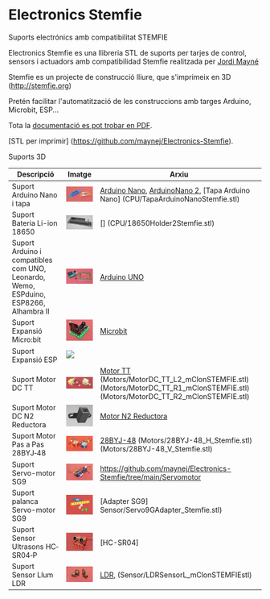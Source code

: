 # Electronics Stemfie

Suports electrónics amb compatibilitat STEMFIE

Electronics Stemfie es una llibreria STL de suports per tarjes de control, sensors i actuadors 
amb compatibilidad Stemfie realitzada per [Jordi Mayné](https://github.com/maynej) 

Stemfie es un projecte de construcció lliure, que s'imprimeix en 3D (http://stemfie.org) 

Pretén facilitar l'automatització de les construccions amb targes Arduino, Microbit, ESP...

Tota la [documentació es pot trobar en PDF](https://github.com/maynej/Electronics-Stemfie/tree/main/Doc).

[STL per imprimir] (https://github.com/maynej/Electronics-Stemfie).

Suports 3D
  
Descripció         | Imatge          | Arxiu         
------------- | ------------- | ------------- 
Suport Arduino Nano i tapa |![](Imatges/ArduinoNano.png) | [Arduino Nano](CPU/ArduinoNanoStemfie.stl), [ArduinoNano 2](CPU/ArduinoNano2Stemfie.stl), [Tapa Arduino Nano] (CPU/TapaArduinoNanoStemfie.stl)
Suport Bateria Li-ion 18650|![18650](Imatges/18650.png) | [] (CPU/18650Holder2Stemfie.stl)
Suport Arduino i compatibles com UNO, Leonardo, Wemo, ESPduino, ESP8266, Alhambra II|![](Imatges/ArduinoUNO.png)| [Arduino UNO](CPU/ArduinoBaseStemfie.stl) 
Suport Expansió Micro:bit|![Microbit](/Imatges/Microbit.png) |[Microbit](CPU/MicrobitBaseStemfie.stl)  
Suport Expansió ESP|![](Imatges/ESP.png) |   
Suport Motor DC TT|![](Imatges/MotorTT.png) |[Motor TT](Motors/MotorDC_TT_L1_mClonSTEMFIE.stl) (Motors/MotorDC_TT_L2_mClonSTEMFIE.stl) (Motors/MotorDC_TT_R1_mClonSTEMFIE.stl) (Motors/MotorDC_TT_R2_mClonSTEMFIE.stl) 
Suport Motor DC N2 Reductora|![](Imatges/MotorReductora.png) | [Motor N2 Reductora](Motors/Motor_N2_Stemfie.stl)
Suport Motor Pas a Pas 28BYJ‐48|![](Imatges/28BYJ-48.png) |[28BYJ-48](Motors/28BYJ-48_6V_Stemfie.stl) (Motors/28BYJ-48_H_Stemfie.stl) (Motors/28BYJ-48_V_Stemfie.stl) 
Suport Servo-motor SG9|![](Imatges/ServoMotor.png) | https://github.com/maynej/Electronics-Stemfie/tree/main/Servomotor
Suport palanca Servo-motor SG9|![](Imatges/Adapter.png) |[Adapter SG9] Sensor/Servo9GAdapter_Stemfie.stl)
Suport Sensor Ultrasons HC‐SR04‐P|![](Imatges/SensorDistancia.png) |[HC-SR04]  
Suport Sensor Llum LDR|![](Imatges/LDR.png) | [LDR](Sensor/LDRSensorL_mClonSTEMFIEstl), (Sensor/LDRSensorL_mClonSTEMFIEstl)

